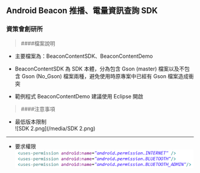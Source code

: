 ## Android Beacon 推播、電量資訊查詢 SDK
### 資策會創研所
> ####檔案說明

* 主要檔案為：BeaconContentSDK、BeaconContentDemo

* BeaconContentSDK 為 SDK 本體，分為包含 Gson (master) 檔案以及不包含 Gson (No_Gson) 檔案兩種，避免使用時原專案中已經有 Gson 檔案造成衝突

* 範例程式 BeaconContentDemo 建議使用 Eclipse 開啟

> ####注意事項

* 最低版本限制  
![SDK 2.png](/media/SDK 2.png)  

---

* 要求權限  
![SDK_3.png](/media/SDK_3.png)
